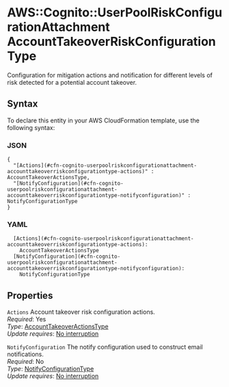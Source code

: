 # AWS::Cognito::UserPoolRiskConfigurationAttachment AccountTakeoverRiskConfigurationType<a name="aws-properties-cognito-userpoolriskconfigurationattachment-accounttakeoverriskconfigurationtype"></a>

Configuration for mitigation actions and notification for different levels of risk detected for a potential account takeover\.

## Syntax<a name="aws-properties-cognito-userpoolriskconfigurationattachment-accounttakeoverriskconfigurationtype-syntax"></a>

To declare this entity in your AWS CloudFormation template, use the following syntax:

### JSON<a name="aws-properties-cognito-userpoolriskconfigurationattachment-accounttakeoverriskconfigurationtype-syntax.json"></a>

```
{
  "[Actions](#cfn-cognito-userpoolriskconfigurationattachment-accounttakeoverriskconfigurationtype-actions)" : AccountTakeoverActionsType,
  "[NotifyConfiguration](#cfn-cognito-userpoolriskconfigurationattachment-accounttakeoverriskconfigurationtype-notifyconfiguration)" : NotifyConfigurationType
}
```

### YAML<a name="aws-properties-cognito-userpoolriskconfigurationattachment-accounttakeoverriskconfigurationtype-syntax.yaml"></a>

```
  [Actions](#cfn-cognito-userpoolriskconfigurationattachment-accounttakeoverriskconfigurationtype-actions): 
    AccountTakeoverActionsType
  [NotifyConfiguration](#cfn-cognito-userpoolriskconfigurationattachment-accounttakeoverriskconfigurationtype-notifyconfiguration): 
    NotifyConfigurationType
```

## Properties<a name="aws-properties-cognito-userpoolriskconfigurationattachment-accounttakeoverriskconfigurationtype-properties"></a>

`Actions`  <a name="cfn-cognito-userpoolriskconfigurationattachment-accounttakeoverriskconfigurationtype-actions"></a>
Account takeover risk configuration actions\.  
*Required*: Yes  
*Type*: [AccountTakeoverActionsType](aws-properties-cognito-userpoolriskconfigurationattachment-accounttakeoveractionstype.md)  
*Update requires*: [No interruption](https://docs.aws.amazon.com/AWSCloudFormation/latest/UserGuide/using-cfn-updating-stacks-update-behaviors.html#update-no-interrupt)

`NotifyConfiguration`  <a name="cfn-cognito-userpoolriskconfigurationattachment-accounttakeoverriskconfigurationtype-notifyconfiguration"></a>
The notify configuration used to construct email notifications\.  
*Required*: No  
*Type*: [NotifyConfigurationType](aws-properties-cognito-userpoolriskconfigurationattachment-notifyconfigurationtype.md)  
*Update requires*: [No interruption](https://docs.aws.amazon.com/AWSCloudFormation/latest/UserGuide/using-cfn-updating-stacks-update-behaviors.html#update-no-interrupt)